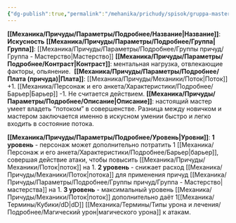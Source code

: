 ```yaml
---
{"dg-publish":true,"permalink":"/mehanika/prichudy/spisok/gruppa-masterstvo/iskusnost/"}
---
```


**[[Механика/Причуды/Параметры/Подробнее/Название\|Название]]**: **Искусность**
**[[Механика/Причуды/Параметры/Подробнее/Группа\|Группа]]**: [[Механика/Причуды/Параметры/Подробнее/Группы причуд/Группа - Мастерство\|Мастерство]] 
**[[Механика/Причуды/Параметры/Подробнее/Контраст\|Контраст]]**: ментальная нагрузка, отвлекающие факторы, опьянение. 
**[[Механика/Причуды/Параметры/Подробнее/Плата (причуда)\|Плата]]**: [[Механика/Причуды/Механики/Поток\|Поток]] +1. [[Механика/Персонаж и его анкета/Характеристики/Подробнее/Барьер\|Барьер]] -1. Не считается действием.
**[[Механика/Причуды/Параметры/Подробнее/Описание\|Описание]]**: настоящий мастер умеет владеть “потоком” в совершенстве. Разница между новичком и мастером заключается именно в искусном умении быстро и легко входить в состояние потока. 

**[[Механика/Причуды/Параметры/Подробнее/Уровень\|Уровни]]**:
**1 уровень** - персонаж может дополнительно потратить 1 [[Механика/Персонаж и его анкета/Характеристики/Подробнее/Барьер\|барьер]], совершая действие атаки, чтобы повысить [[Механика/Причуды/Механики/Поток\|поток]] на 1.
**2 уровень** - снижает расход [[Механика/Причуды/Механики/Поток\|потока]] для применения причуд [[Механика/Причуды/Параметры/Подробнее/Группы причуд/Группа - Мастерство\|мастерства]] на 1.
**3 уровень** - максимальный уровень [[Механика/Причуды/Механики/Поток\|поток]] дополнительно даёт 1[[Механика/Термины/Кубики/dD\|dD]] [[Механика/Термины/Типы урона и лечения/Подробнее/Магический урон\|магического урона]] к атакам.